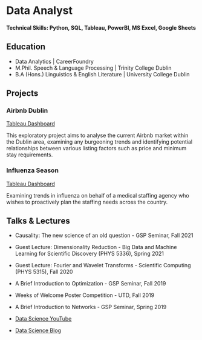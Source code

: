 # Data Analyst

#### Technical Skills: Python, SQL, Tableau, PowerBI, MS Excel, Google Sheets

## Education
- Data Analytics | CareerFoundry 			       		
- M.Phil. Speech & Language Processing	| Trinity College Dublin 			        		
- B.A (Hons.) Linguistics & English Literature | University College Dublin

## Projects
### Airbnb Dublin
[Tableau Dashboard](https://public.tableau.com/app/profile/helen.fitzgerald/viz/AirbnbDublin_17131705106320/Airbnb?publish=yes)

This exploratory project aims to  analyse the current Airbnb market within the Dublin area, examining any burgeoning trends and identifying potential relationships between various listing factors such as price and minimum stay requirements.

### Influenza Season
[Tableau Dashboard](https://public.tableau.com/views/PreparingforInfluenzaSeason_17079225734830/PreparingforInfluenzaSeason?:language=en-GB&:sid=&:display_count=n&:origin=viz_share_link)

Examining trends in influenza on behalf of a medical staffing agency who wishes to proactively plan the staffing needs across the country.

## Talks & Lectures
- Causality: The new science of an old question - GSP Seminar, Fall 2021
- Guest Lecture: Dimensionality Reduction - Big Data and Machine Learning for Scientific Discovery (PHYS 5336), Spring 2021
- Guest Lecture: Fourier and Wavelet Transforms - Scientific Computing (PHYS 5315), Fall 2020
- A Brief Introduction to Optimization - GSP Seminar, Fall 2019
- Weeks of Welcome Poster Competition - UTD, Fall 2019
- A Brief Introduction to Networks - GSP Seminar, Spring 2019

- [Data Science YouTube](https://www.youtube.com/channel/UCa9gErQ9AE5jT2DZLjXBIdA)


- [Data Science Blog](https://medium.com/@shawhin)
